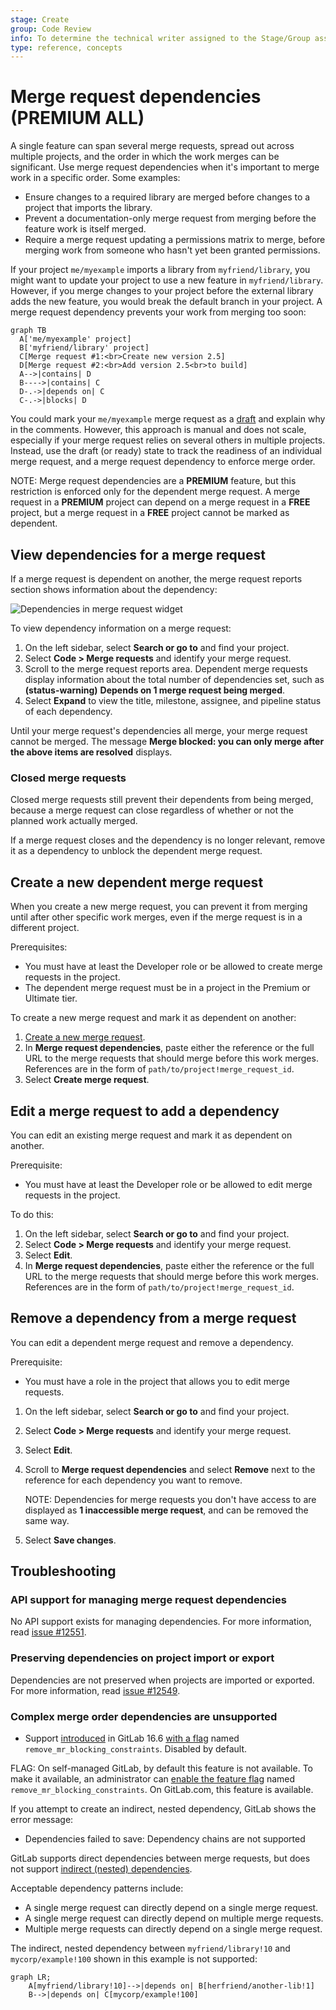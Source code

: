 ```yaml
---
stage: Create
group: Code Review
info: To determine the technical writer assigned to the Stage/Group associated with this page, see https://about.gitlab.com/handbook/product/ux/technical-writing/#assignments
type: reference, concepts
---
```


# Merge request dependencies **(PREMIUM ALL)**

A single feature can span several merge requests, spread out across multiple projects,
and the order in which the work merges can be significant. Use merge request dependencies
when it's important to merge work in a specific order. Some examples:

- Ensure changes to a required library are merged before changes to a project that
  imports the library.
- Prevent a documentation-only merge request from merging before the feature work
  is itself merged.
- Require a merge request updating a permissions matrix to merge, before merging work
  from someone who hasn't yet been granted permissions.

If your project `me/myexample` imports a library from `myfriend/library`,
you might want to update your project to use a new feature in `myfriend/library`.
However, if you merge changes to your project before the external library adds the
new feature, you would break the default branch in your project. A merge request
dependency prevents your work from merging too soon:

```mermaid
graph TB
  A['me/myexample' project]
  B['myfriend/library' project]
  C[Merge request #1:<br>Create new version 2.5]
  D[Merge request #2:<br>Add version 2.5<br>to build]
  A-->|contains| D
  B---->|contains| C
  D-.->|depends on| C
  C-.->|blocks| D
```

You could mark your `me/myexample` merge request as a [draft](drafts.md)
and explain why in the comments. However, this approach is manual and does not scale, especially
if your merge request relies on several others in multiple projects. Instead,
use the draft (or ready) state to track the readiness of an individual
merge request, and a merge request dependency to enforce merge order.

NOTE:
Merge request dependencies are a **PREMIUM** feature, but this restriction is
enforced only for the dependent merge request. A merge request in a **PREMIUM**
project can depend on a merge request in a **FREE** project, but a merge request
in a **FREE** project cannot be marked as dependent.

## View dependencies for a merge request

If a merge request is dependent on another, the merge request reports section shows
information about the dependency:

![Dependencies in merge request widget](img/dependencies_view_v15_3.png)

To view dependency information on a merge request:

1. On the left sidebar, select **Search or go to** and find your project.
1. Select **Code > Merge requests** and identify your merge request.
1. Scroll to the merge request reports area. Dependent merge requests display information
   about the total number of dependencies set, such as
   **(status-warning)** **Depends on 1 merge request being merged**.
1. Select **Expand** to view the title, milestone, assignee, and pipeline status
   of each dependency.

Until your merge request's dependencies all merge, your merge request
cannot be merged. The message
**Merge blocked: you can only merge after the above items are resolved** displays.

### Closed merge requests

Closed merge requests still prevent their dependents from being merged, because
a merge request can close regardless of whether or not the planned work actually merged.

If a merge request closes and the dependency is no longer relevant,
remove it as a dependency to unblock the dependent merge request.

## Create a new dependent merge request

When you create a new merge request, you can prevent it from merging until after
other specific work merges, even if the merge request is in a different project.

Prerequisites:

- You must have at least the Developer role or be allowed to create merge requests in the project.
- The dependent merge request must be in a project in the Premium or Ultimate tier.

To create a new merge request and mark it as dependent on another:

1. [Create a new merge request](creating_merge_requests.md).
1. In **Merge request dependencies**, paste either the reference or the full URL
   to the merge requests that should merge before this work merges. References
   are in the form of `path/to/project!merge_request_id`.
1. Select **Create merge request**.

## Edit a merge request to add a dependency

You can edit an existing merge request and mark it as dependent on another.

Prerequisite:

- You must have at least the Developer role or be allowed to edit merge requests in the project.

To do this:

1. On the left sidebar, select **Search or go to** and find your project.
1. Select **Code > Merge requests** and identify your merge request.
1. Select **Edit**.
1. In **Merge request dependencies**, paste either the reference or the full URL
   to the merge requests that should merge before this work merges. References
   are in the form of `path/to/project!merge_request_id`.

## Remove a dependency from a merge request

You can edit a dependent merge request and remove a dependency.

Prerequisite:

- You must have a role in the project that allows you to edit merge requests.

1. On the left sidebar, select **Search or go to** and find your project.
1. Select **Code > Merge requests** and identify your merge request.
1. Select **Edit**.
1. Scroll to **Merge request dependencies** and select **Remove** next to the reference
   for each dependency you want to remove.

   NOTE:
   Dependencies for merge requests you don't have access to are displayed as
   **1 inaccessible merge request**, and can be removed the same way.
1. Select **Save changes**.

## Troubleshooting

### API support for managing merge request dependencies

No API support exists for managing dependencies. For more information, read
[issue #12551](https://gitlab.com/gitlab-org/gitlab/-/issues/12551).

### Preserving dependencies on project import or export

Dependencies are not preserved when projects are imported or exported. For more
information, read [issue #12549](https://gitlab.com/gitlab-org/gitlab/-/issues/12549).

### Complex merge order dependencies are unsupported

- Support [introduced](https://gitlab.com/gitlab-org/gitlab/-/issues/11393) in GitLab 16.6 [with a flag](../../../administration/feature_flags.md) named `remove_mr_blocking_constraints`. Disabled by default.

FLAG:
On self-managed GitLab, by default this feature is not available. To make it available, an administrator can [enable the feature flag](../../../administration/feature_flags.md) named `remove_mr_blocking_constraints`.
On GitLab.com, this feature is available.

If you attempt to create an indirect, nested dependency, GitLab shows the error message:

- Dependencies failed to save: Dependency chains are not supported

GitLab supports direct dependencies between merge requests, but does not support
[indirect (nested) dependencies](https://gitlab.com/gitlab-org/gitlab/-/issues/11393).

Acceptable dependency patterns include:

- A single merge request can directly depend on a single merge request.
- A single merge request can directly depend on multiple merge requests.
- Multiple merge requests can directly depend on a single merge request.

The indirect, nested dependency between `myfriend/library!10` and `mycorp/example!100` shown in this example is not supported:

```mermaid
graph LR;
    A[myfriend/library!10]-->|depends on| B[herfriend/another-lib!1]
    B-->|depends on| C[mycorp/example!100]
```
